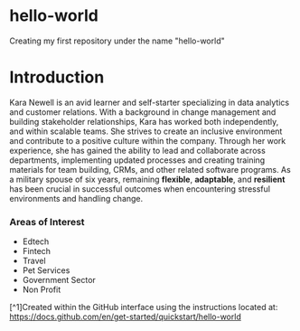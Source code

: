 # hello-world
Creating my first repository under the name "hello-world" 
# Introduction
Kara Newell is an avid learner and self-starter specializing in data analytics and customer relations. With a background in change management and building stakeholder relationships, Kara has worked both independently, and within scalable teams. She strives to create an inclusive environment and contribute to a positive culture within the company. Through her work experience, she has gained the ability to lead and collaborate across departments,  implementing updated processes and creating training materials for team building, CRMs, and other related software programs. As a military spouse of six years, remaining **flexible**, **adaptable**, and **resilient** has been crucial in successful outcomes when encountering stressful environments and handling change.
### Areas of Interest
- Edtech
- Fintech
- Travel
- Pet Services
- Government Sector
- Non Profit

[^1]Created within the GitHub interface using the instructions located at: https://docs.github.com/en/get-started/quickstart/hello-world
